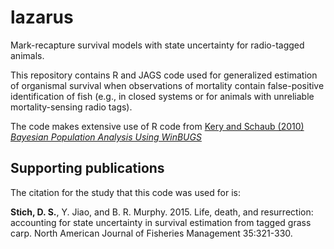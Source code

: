 # lazarus
Mark-recapture survival models with state uncertainty for radio-tagged animals.

This repository contains R and JAGS code used for generalized estimation of organismal survival when observations of mortality contain false-positive identification of fish (e.g., in closed systems or for animals with unreliable mortality-sensing radio tags).

The code makes extensive use of R code from [Kery and Schaub (2010) _Bayesian Population Analysis Using WinBUGS_](www.vogelwarte.ch/de/projekte/publikationen/bpa/)


## Supporting publications
The citation for the study that this code was used for is:

**Stich, D. S.**, Y. Jiao, and B. R. Murphy. 2015. Life, death, and resurrection: accounting for state uncertainty in survival estimation from tagged grass carp. North American Journal of Fisheries Management 35:321-330.

